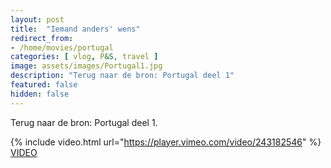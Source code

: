 ```yaml
---
layout: post
title:  "Iemand anders' wens"
redirect_from: 
- /home/movies/portugal
categories: [ vlog, P&S, travel ]
image: assets/images/Portugal1.jpg
description: "Terug naar de bron: Portugal deel 1"
featured: false
hidden: false
---
```


Terug naar de bron: Portugal deel 1.

{% include video.html url="https://player.vimeo.com/video/243182546" %}
[VIDEO](https://vimeo.com/243182546)